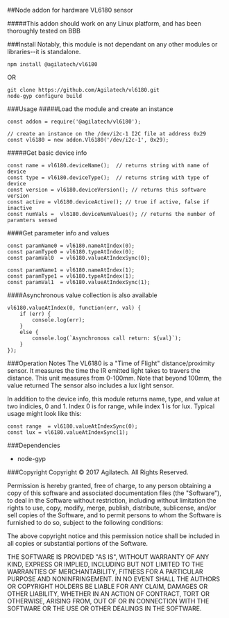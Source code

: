 ##Node addon for hardware VL6180 sensor

#####This addon should work on any Linux platform, and has been thoroughly tested on BBB

###Install
Notably, this module is not dependant on any other modules or libraries--it is standalone.

```
npm install @agilatech/vl6180
```
OR
```
git clone https://github.com/Agilatech/vl6180.git
node-gyp configure build
```

###Usage
#####Load the module and create an instance
```
const addon = require('@agilatech/vl6180');

// create an instance on the /dev/i2c-1 I2C file at address 0x29
const vl6180 = new addon.Vl6180('/dev/i2c-1', 0x29);
```
#####Get basic device info
```
const name = vl6180.deviceName();  // returns string with name of device
const type = vl6180.deviceType();  // returns string with type of device
const version = vl6180.deviceVersion(); // returns this software version
const active = vl6180.deviceActive(); // true if active, false if inactive
const numVals =  vl6180.deviceNumValues(); // returns the number of paramters sensed
```
####Get parameter info and values
```
const paramName0 = vl6180.nameAtIndex(0);
const paramType0 = vl6180.typeAtIndex(0);
const paramVal0  = vl6180.valueAtIndexSync(0);

const paramName1 = vl6180.nameAtIndex(1);
const paramType1 = vl6180.typeAtIndex(1);
const paramVal1  = vl6180.valueAtIndexSync(1);
```
####Asynchronous value collection is also available
```
vl6180.valueAtIndex(0, function(err, val) {
    if (err) {
        console.log(err);
    }
    else {
        console.log(`Asynchronous call return: ${val}`);
    }
});
```

###Operation Notes
The VL6180 is a "Time of Flight" distance/proximity sensor.  It measures the time the IR emitted light takes to travers the distance.  This unit measures from 0-100mm.  Note that beyond 100mm, the value returned  The sensor also includes a lux light sensor.

In addition to the device info, this module returns name, type, and value at two indicies, 0 and 1.  Index 0 is for range, while index 1 is for lux.  Typical usage might look like this:

```
const range  = vl6180.valueAtIndexSync(0);
const lux = vl6180.valueAtIndexSync(1);
```



###Dependencies
* node-gyp


###Copyright
Copyright © 2017 Agilatech. All Rights Reserved.

Permission is hereby granted, free of charge, to any person obtaining a copy of this software and associated documentation files (the "Software"), to deal in the Software without restriction, including without limitation the rights to use, copy, modify, merge, publish, distribute, sublicense, and/or sell copies of the Software, and to permit persons to whom the Software is furnished to do so, subject to the following conditions:

The above copyright notice and this permission notice shall be included in all copies or substantial portions of the Software.

THE SOFTWARE IS PROVIDED "AS IS", WITHOUT WARRANTY OF ANY KIND, EXPRESS OR IMPLIED, INCLUDING BUT NOT LIMITED TO THE WARRANTIES OF MERCHANTABILITY, FITNESS FOR A PARTICULAR PURPOSE AND NONINFRINGEMENT. IN NO EVENT SHALL THE AUTHORS OR COPYRIGHT HOLDERS BE LIABLE FOR ANY CLAIM, DAMAGES OR OTHER LIABILITY, WHETHER IN AN ACTION OF CONTRACT, TORT OR OTHERWISE, ARISING FROM, OUT OF OR IN CONNECTION WITH THE SOFTWARE OR THE USE OR OTHER DEALINGS IN THE SOFTWARE.

